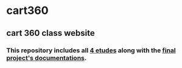# cart360
## **cart 360 class website**
### This repository includes all [4 etudes](https://github.com/humamhwr/cart360/tree/main/etudes) along with the [final project's documentations](). 


